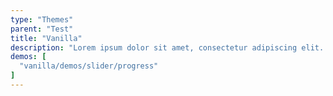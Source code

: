 ```yaml
---
type: "Themes"
parent: "Test"
title: "Vanilla"
description: "Lorem ipsum dolor sit amet, consectetur adipiscing elit. Nunc tempus laoreet leo sit amet iaculis."
demos: [
  "vanilla/demos/slider/progress"
]
---
```

